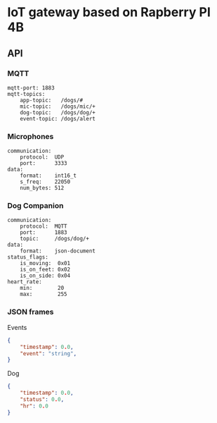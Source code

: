 # IoT gateway based on Rapberry PI 4B

## API

### MQTT

```
mqtt-port: 1883
mqtt-topics:
    app-topic:   /dogs/#
    mic-topic:   /dogs/mic/+
    dog-topic:   /dogs/dog/+
    event-topic: /dogs/alert
```

### Microphones

```
communication:
    protocol:  UDP
    port:      3333
data:
    format:    int16_t
    s_freq:    22050
    num_bytes: 512
```

### Dog Companion

```
communication:
    protocol:  MQTT
    port:      1883
    topic:     /dogs/dog/+
data:
    format:    json-document
status_flags:
    is_moving:  0x01
    is_on_feet: 0x02
    is_on_side: 0x04
heart_rate:
    min:        20
    max:        255
```

### JSON frames

Events

```json
{
    "timestamp": 0.0,
    "event": "string",
}
```

Dog

```json
{
    "timestamp": 0.0,
    "status": 0.0,
    "hr": 0.0
}
```
